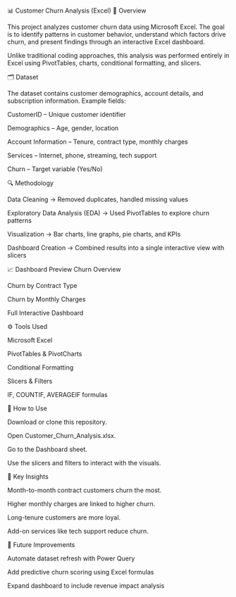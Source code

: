 📊 Customer Churn Analysis (Excel)
📌 Overview

This project analyzes customer churn data using Microsoft Excel. The goal is to identify patterns in customer behavior, understand which factors drive churn, and present findings through an interactive Excel dashboard.

Unlike traditional coding approaches, this analysis was performed entirely in Excel using PivotTables, charts, conditional formatting, and slicers.

🗂 Dataset

The dataset contains customer demographics, account details, and subscription information. Example fields:

CustomerID – Unique customer identifier

Demographics – Age, gender, location

Account Information – Tenure, contract type, monthly charges

Services – Internet, phone, streaming, tech support

Churn – Target variable (Yes/No)

🔍 Methodology

Data Cleaning → Removed duplicates, handled missing values

Exploratory Data Analysis (EDA) → Used PivotTables to explore churn patterns

Visualization → Bar charts, line graphs, pie charts, and KPIs

Dashboard Creation → Combined results into a single interactive view with slicers

📈 Dashboard Preview
Churn Overview

Churn by Contract Type

Churn by Monthly Charges

Full Interactive Dashboard

⚙️ Tools Used

Microsoft Excel

PivotTables & PivotCharts

Conditional Formatting

Slicers & Filters

IF, COUNTIF, AVERAGEIF formulas

🚀 How to Use

Download or clone this repository.

Open Customer_Churn_Analysis.xlsx.

Go to the Dashboard sheet.

Use the slicers and filters to interact with the visuals.

📌 Key Insights

Month-to-month contract customers churn the most.

Higher monthly charges are linked to higher churn.

Long-tenure customers are more loyal.

Add-on services like tech support reduce churn.

📌 Future Improvements

Automate dataset refresh with Power Query

Add predictive churn scoring using Excel formulas

Expand dashboard to include revenue impact analysis
